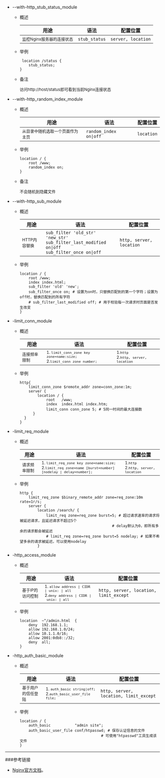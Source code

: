 - --with-http_stub_status_module 

  - 概述

    | 用途                                          | 语法          | 配置位置           |
    | --------------------------------------------- | ------------- | ------------------ |
    | <font size=2>监控Nginx服务器的连接状态</font> | `stub_status` | `server, location` |

  - 举例

    ```nginx
     location /status {
        stub_status;
    }
    ```

  - 备注

    <font size=2>访问http://host/status即可看到当前Nginx连接状态</font>

- --with-http_random_index_module 

  - 概述

    | 用途                                                 | 语法                   | 配置位置   |
    | ---------------------------------------------------- | ---------------------- | ---------- |
    | <font size=2>从目录中随机选取一个页面作为主页</font> | `random_index on\|off` | `location` |

  - 举例

    ```nginx
    location / {
        root /www;
        random_index on;
    }
    ```

  - 备注

    <font size=2>不会随机到隐藏文件</font>

- --with-http_sub_module  

  - 概述

    | 用途                             | 语法                                                         | 配置位置                 |
    | -------------------------------- | ------------------------------------------------------------ | ------------------------ |
    | <font size=2>HTTP内容替换</font> | `sub_filter 'old_str' 'new_str' `<br>`sub_filter_last_modified on\|off`<br>`sub_filter_once on\|off` | `http, server, location` |

  - 举例

    ```nginx
    location / {
        root /www;
        index index.html;
        sub_filter 'old' 'new';
        sub_filter_once on; # 设置为on时，只替换匹配到的第一个字符；设置为off时，替换匹配到的所有字符
        # sub_filter_last_modified off; # 用于校验每一次请求时页面是否发生改变
    }
    ```

- -limit_conn_module  

  - 概述

    | 用途                             | 语法                                                         | 配置位置                                                   |
    | -------------------------------- | ------------------------------------------------------------ | ---------------------------------------------------------- |
    | <font size=2>连接频率限制</font> | <font size=2>1. `limit_conn_zone key zone=name:size;`<br/>2.`limit_conn zone number;`</font> | <font size=2>1.`http`<br>2.`http, server, location`</font> |

  - 举例

    ```nginx
    http{
        limit_conn_zone $remote_addr zone=conn_zone:1m;
        server {
            location / {
                root   /www;
                index  index.html index.htm;
                limit_conn conn_zone 5; # 5同一时间的最大连接数
          }
      }
    }
    ```

    

- -limit_req_module

  - 概述

    | 用途                             | 语法                                                         | 配置位置                                                   |
    | -------------------------------- | ------------------------------------------------------------ | ---------------------------------------------------------- |
    | <font size=2>请求频率限制</font> | <font size=2>1. `limit_req_zone key zone=name:size;`<br/>2.`limit_req zone=name [burst=number] [nodelay \| delay=number];`</font> | <font size=2>1.`http`<br>2.`http, server, location`</font> |

  - 举例

    ```nginx
    http {
        limit_req_zone $binary_remote_addr zone=req_zone:10m rate=1r/s;
        server {
            location /search/ {
                limit_req zone=req_zone burst=5; # 超过请求速率的请求将被延迟请求，且延迟请求不超过5个
                							  # delay默认为0，即所有多余的请求都会被延迟
                # limit_req zone=req_zone burst=5 nodelay; # 如果不希望多余的请求被延迟，可以使用nodelay
            }
    ```

- -http_access_module

  - 概述

    | 用途                                 | 语法                                                         | 配置位置                               |
    | ------------------------------------ | ------------------------------------------------------------ | -------------------------------------- |
    | <font size=2>基于IP的访问控制</font> | <font size=2>1. `allow address \| CIDR \| unix: \| all`<br/>2.`deny address \| CIDR \| unix: \| all`</font> | `http, server, location, limit_except` |

  - 举例

    ```nginx
    location  ~^/admin.html  {
        deny  192.168.1.1;
        allow 192.168.1.0/24;
        allow 10.1.1.0/16;
        allow 2001:0db8::/32;
        deny  all;
    }
    ```

- -http_auth_basic_module

  - 概述

    | 用途                                   | 语法                                                         | 配置位置                               |
    | -------------------------------------- | ------------------------------------------------------------ | -------------------------------------- |
    | <font size=2>基于用户的信任登陆</font> | <font size=2>1. `auth_basic string\|off;`<br/>2.`auth_basic_user_file file;`</font> | `http, server, location, limit_except` |

  - 举例

    ```nginx
    location / {
        auth_basic           "admin site";
        auth_basic_user_file conf/htpasswd; # 保存认证信息的文件
        								 # 可使用"htpasswd"工具生成该文件
    }
    ```

---



###参考链接

- [Nginx官方文档](http://nginx.org/en/docs/)。

